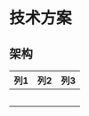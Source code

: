 # 技术方案
## 架构

| 列1 | 列2 | 列3 |
|----|----|----|
|    |    |    |
|    |    |    |
|    |    |    |
|    |    |    |
|    |    |    |

